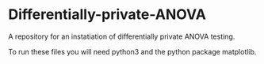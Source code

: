 # Differentially-private-ANOVA
A repository for an instatiation of differentially private ANOVA testing.

To run these files you will need python3 and the python package matplotlib. 

 

